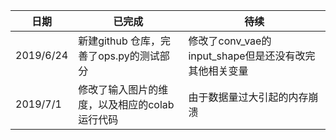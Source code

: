 
| 日期 | 已完成 | 待续|
| --  | --|  --|   
|2019/6/24| 新建github 仓库，完善了ops.py的测试部分|修改了conv_vae的input_shape但是还没有改完其他相关变量|
|2019/7/1|修改了输入图片的维度，以及相应的colab运行代码|由于数据量过大引起的内存崩溃|
